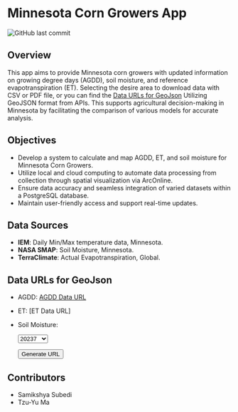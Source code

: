 # Minnesota Corn Growers App
![GitHub last commit](https://img.shields.io/github/last-commit/TzuYuMa/Corn?style=for-the-badge)

## Overview  
This app aims to provide Minnesota corn growers with updated information on growing degree days (AGDD), soil moisture, and reference evapotranspiration (ET). Selecting the desire area to download data with CSV or PDF file, or you can find the [Data URLs for GeoJson](#data-urls-for-geojson) Utilizing GeoJSON format from APIs. This supports agricultural decision-making in Minnesota by facilitating the comparison of various models for accurate analysis.

## Objectives  
- Develop a system to calculate and map AGDD, ET, and soil moisture for Minnesota Corn Growers.
- Utilize local and cloud computing to automate data processing from collection through spatial visualization via ArcOnline.
- Ensure data accuracy and seamless integration of varied datasets within a PostgreSQL database.
- Maintain user-friendly access and support real-time updates.

## Data Sources 
- **IEM**: Daily Min/Max temperature data, Minnesota.
- **NASA SMAP**: Soil Moisture, Minnesota.
- **TerraClimate**: Actual Evapotranspiration, Global.

## Data URLs for GeoJson
- AGDD: [AGDD Data URL](https://googlecloudrun-nvrttyom5q-uc.a.run.app/get_agdd_idw)
- ET: [ET Data URL]
- Soil Moisture:

  <select id="dateSelect">
    <option value="20237">20237</option>
    <option value="20238">20238</option>
    <option value="20239">20239</option>
    <option value="202310">202310</option>
    <option value="202311">202311</option>
    <option value="202312">202312</option>
    <option value="20241">20241</option>
    <option value="20242">20242</option>
    <option value="20243">20243</option>
    <option value="20244">20244</option>
  </select>

  <button onclick="generateURL()">Generate URL</button>

  <p id="generatedURL"></p>

  <script>
    function generateURL() {
      var selectedDate = document.getElementById("dateSelect").value;
      var baseURL = "https://googlecloudrun-nvrttyom5q-uc.a.run.app/get_soil_moisture_";
      var url = baseURL + selectedDate;
      document.getElementById("generatedURL").textContent = "Generated URL: " + url;
    }
  </script>




## Contributors 
- Samikshya Subedi
- Tzu-Yu Ma  

